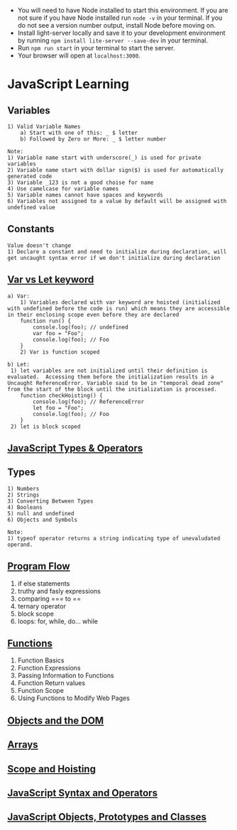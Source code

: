 - You will need to have Node installed to start this environment. If you are not sure if you have Node installed run `node -v` in your terminal. If you do not see a version number output, install Node before moving on.
- Install light-server locally and save it to your development environment by running `npm install lite-server --save-dev` in your terminal.
- Run `npm run start` in your terminal to start the server.
- Your browser will open at `localhost:3000`.

# JavaScript Learning

## Variables
    1) Valid Variable Names
        a) Start with one of this: _ $ letter
        b) Followed by Zero or More: _ $ letter number

    Note: 
    1) Variable name start with underscore(_) is used for private variables
    2) Variable name start with dollar sign($) is used for automatically generated code 
    3) Variable _123 is not a good choise for name
    4) Use camelcase for variable names 
    5) Variable names cannot have spaces and keywords
    6) Variables not assigned to a value by default will be assigned with undefined value

## Constants
    Value doesn't change 
    1) Declare a constant and need to initialize during declaration, will get uncaught syntax error if we don't initialize during declaration 

## [Var vs Let keyword](./varvslet.js)
    a) Var:
        1) Variables declared with var keyword are hoisted (initialized with undefined before the code is run) which means they are accessible in their enclosing scope even before they are declared
        function run() {
            console.log(foo); // undefined
            var foo = "Foo";
            console.log(foo); // Foo
        }
        2) Var is function scoped 

    b) Let:
     1) let variables are not initialized until their definition is evaluated.  Accessing them before the initialization results in a Uncaught ReferenceError. Variable said to be in "temporal dead zone" from the start of the block until the initialization is processed.
        function checkHoisting() {
            console.log(foo); // ReferenceError
            let foo = "Foo";
            console.log(foo); // Foo
        }
     2) let is block scoped

## [JavaScript Types & Operators](./docs/typesoperators.md)

## Types
    1) Numbers
    2) Strings
    3) Converting Between Types
    4) Booleans
    5) null and undefined 
    6) Objects and Symbols

    Note: 
    1) typeof operator returns a string indicating type of unevaludated operand.

## [Program Flow](./docs/programflow.md)
1) if else statements
2) truthy and fasly expressions
3) comparing === to == 
4) ternary operator
5) block scope
6) loops: for, while, do... while

## [Functions](./docs/functions.md)
1) Function Basics
2) Function Expressions
3) Passing Information to Functions
4) Function Return values
5) Function Scope
6) Using Functions to Modify Web Pages

## [Objects and the DOM](./docs/objectsanddom.md)

## [Arrays](./docs/arrays.md)

## [Scope and Hoisting](./docs/scopeandhoisting.md)

## [JavaScript Syntax and Operators](./docs/syntaxoperators.md)

## [JavaScript Objects, Prototypes and Classes](./docs/classesobjects.md)










    
    








